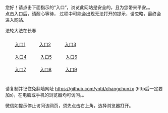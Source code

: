 您好！请点击下面指示的“入口”，浏览此网站是安全的，且为您带来平安。。 <br/>
点击入口后，请耐心等待， 过程中可能会出现无法打开的提示，请忽略，最终会进入网站. </br>

法轮大法在长春<br/>
<div style="padding:10px"><a style="margin:20px" target="_blank" href="https://d2ylui9s3snc9x.cloudfront.net/2Qpsp?zidvsfuw" id="ccLink1" rel="nofollow">入口1</a> <a target="_blank" style="margin:20px" href="https://d1njjs0cq9dtr4.cloudfront.net/2Qpsp?qinpxl" id="ccLink2" rel="nofollow">入口2</a> <a style="margin:20px" target="_blank" href="https://d1jg70rsfpyxtj.cloudfront.net/2Qpsp?pxictn" id="ccLink3" rel="nofollow">入口3</a></div>

<div style="padding:10px" ><a style="margin:20px" target="_blank" href="https://d2ylui9s3snc9x.cloudfront.net/2Qpsp?zidvsfuw" id="ccLink4" rel="nofollow">入口4</a> <a style="margin:20px" href="https://d1njjs0cq9dtr4.cloudfront.net/2Qpsp?qinpxl" target="_blank" id="ccLink5" rel="nofollow">入口5</a> <a style="margin:20px" href="https://d1jg70rsfpyxtj.cloudfront.net/2Qpsp?pxictn" target="_blank" id="ccLink6" rel="nofollow">入口6</a></div>

<div style="padding:10px"><a style="margin:20px" target="_blank" href="https://d2ylui9s3snc9x.cloudfront.net/2Qpsp?zidvsfuw" id="ccLink7" rel="nofollow">入口7</a> <a style="margin:20px" href="https://d1njjs0cq9dtr4.cloudfront.net/2Qpsp?qinpxl" target="_blank" id="ccLink8" rel="nofollow">入口8</a> <a style="margin:20px" target="_blank" href="https://d1jg70rsfpyxtj.cloudfront.net/2Qpsp?pxictn" id="ccLink9" rel="nofollow">入口9</a></div>

<br/>



请复制并记住免翻墙网址 https://github.com/yntd/changchunzx (http后一定要加s)，在电脑或手机的浏览器均可访问。。<br/>

微信如提示停止访问该网页，须先点击右上角，选择浏览器打开。
